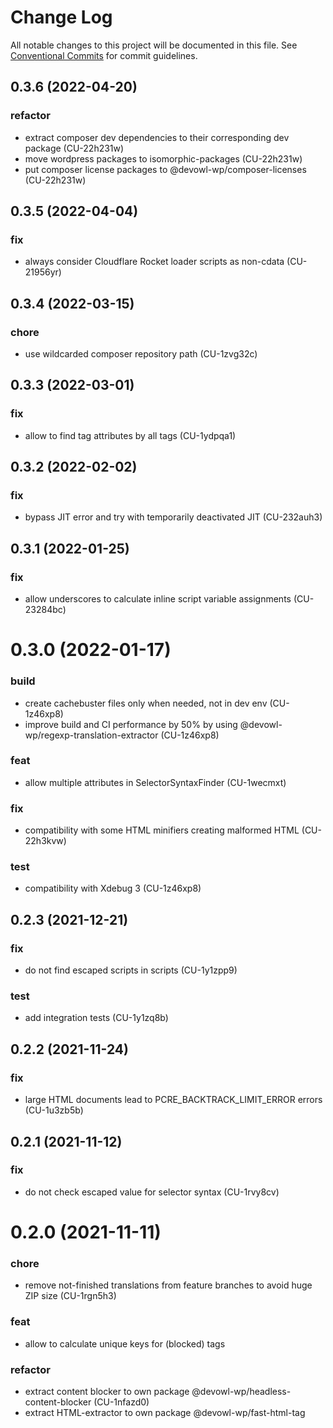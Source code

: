 # Change Log

All notable changes to this project will be documented in this file.
See [Conventional Commits](https://conventionalcommits.org) for commit guidelines.

## 0.3.6 (2022-04-20)


### refactor

* extract composer dev dependencies to their corresponding dev package (CU-22h231w)
* move wordpress packages to isomorphic-packages (CU-22h231w)
* put composer license packages to @devowl-wp/composer-licenses (CU-22h231w)





## 0.3.5 (2022-04-04)


### fix

* always consider Cloudflare Rocket loader scripts as non-cdata (CU-21956yr)





## 0.3.4 (2022-03-15)


### chore

* use wildcarded composer repository path (CU-1zvg32c)





## 0.3.3 (2022-03-01)


### fix

* allow to find tag attributes by all tags (CU-1ydpqa1)





## 0.3.2 (2022-02-02)


### fix

* bypass JIT error and try with temporarily deactivated JIT (CU-232auh3)





## 0.3.1 (2022-01-25)


### fix

* allow underscores to calculate inline script variable assignments (CU-23284bc)





# 0.3.0 (2022-01-17)


### build

* create cachebuster files only when needed, not in dev env (CU-1z46xp8)
* improve build and CI performance by 50% by using @devowl-wp/regexp-translation-extractor (CU-1z46xp8)


### feat

* allow multiple attributes in SelectorSyntaxFinder (CU-1wecmxt)


### fix

* compatibility with some HTML minifiers creating malformed HTML (CU-22h3kvw)


### test

* compatibility with Xdebug 3 (CU-1z46xp8)





## 0.2.3 (2021-12-21)


### fix

* do not find escaped scripts in scripts (CU-1y1zpp9)


### test

* add integration tests (CU-1y1zq8b)





## 0.2.2 (2021-11-24)


### fix

* large HTML documents lead to PCRE_BACKTRACK_LIMIT_ERROR errors (CU-1u3zb5b)





## 0.2.1 (2021-11-12)


### fix

* do not check escaped value for selector syntax (CU-1rvy8cv)





# 0.2.0 (2021-11-11)


### chore

* remove not-finished translations from feature branches to avoid huge ZIP size (CU-1rgn5h3)


### feat

* allow to calculate unique keys for (blocked) tags


### refactor

* extract content blocker to own package @devowl-wp/headless-content-blocker (CU-1nfazd0)
* extract HTML-extractor to own package @devowl-wp/fast-html-tag
